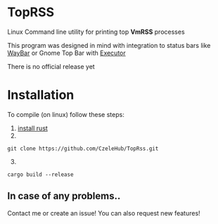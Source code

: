 # TopRSS

Linux Command line utility for printing top **VmRSS** processes

This program was designed in mind with integration to status bars like [WayBar](https://github.com/Alexays/Waybar/) or Gnome Top Bar with [Executor](https://extensions.gnome.org/extension/2932/executor/)

There is no official release yet

# Installation

To compile (on linux) follow these steps:
1. [install rust](https://www.rust-lang.org/tools/install)
2.
```
git clone https://github.com/CzeleHub/TopRss.git
```
3.
```
cargo build --release
```

## In case of any problems..

Contact me or create an issue!
You can also request new features!